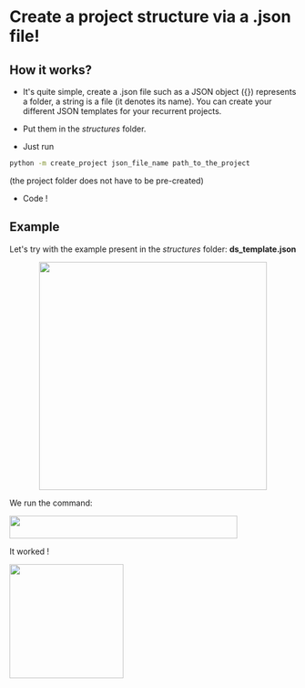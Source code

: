 # Create a project structure via a .json file!

## How it works?

- It's quite simple, create a .json file such as a JSON object ({}) represents a folder, a string is a file (it denotes its name). You can create your different JSON templates for your recurrent projects.

- Put them in the *structures* folder.

 - Just run 

```bash
python -m create_project json_file_name path_to_the_project
```
(the project folder does not have to be pre-created)
- Code !

## Example

Let's try with the example present in the *structures* folder: **ds_template.json**

<p align="center">
<img src="https://user-images.githubusercontent.com/45492759/81725732-8ec49d80-9486-11ea-98d4-76ca8bb9b6b6.png" height="400" width="400">
<p\>

We run the command:

<img src="https://user-images.githubusercontent.com/45492759/81728342-94bc7d80-948a-11ea-8e46-087b0af05573.png" height="40" width="400">

It worked !

<img src="https://user-images.githubusercontent.com/45492759/81728452-c7667600-948a-11ea-9def-677246e7728d.png" height="200" width="200">

